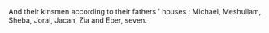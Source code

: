 And their kinsmen according to their fathers ’ houses : Michael, Meshullam, Sheba, Jorai, Jacan, Zia and Eber, seven.
